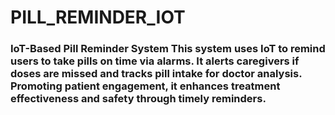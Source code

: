 # PILL_REMINDER_IOT
### IoT-Based Pill Reminder System  This system uses IoT to remind users to take pills on time via alarms. It alerts caregivers if doses are missed and tracks pill intake for doctor analysis. Promoting patient engagement, it enhances treatment effectiveness and safety through timely reminders.
